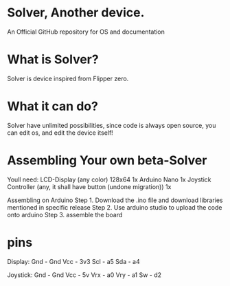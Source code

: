 # Solver, Another device.
An Official GitHub repository for OS and documentation

# What is Solver?
Solver is device inspired from Flipper zero.

# What it can do?
Solver have unlimited possibilities, since code is always open source, you can edit os, and edit the device itself! 


# Assembling Your own beta-Solver
Youll need:
LCD-Display (any color) 128x64 1x
Arduino Nano 1x
Joystick Controller (any, it shall have button (undone migration)) 1x

Assembling on Arduino
Step 1. Download the .ino file and download libraries mentioned in specific release
Step 2. Use arduino studio to upload the code onto arduino
Step 3. assemble the board

# pins

Display:
Gnd - Gnd
Vcc - 3v3
Scl - a5
Sda - a4

Joystick:
Gnd - Gnd
Vcc - 5v
Vrx - a0
Vry - a1
Sw - d2



